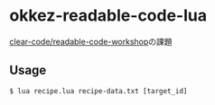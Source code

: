 # okkez-readable-code-lua

[clear-code/readable-code-workshop](https://github.com/clear-code/readable-code-workshop "clear-code/readable-code-workshop")の課題

## Usage

```text
$ lua recipe.lua recipe-data.txt [target_id]
```
